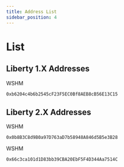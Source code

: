 ```yaml
---
title: Address List
sidebar_position: 4
---
```


# List

## Liberty 1.X Addresses

WSHM

    0xb6204c4b6b2545cF23F5EC0Bf8AEB8cB56E13C15

## Liberty 2.X Addresses

WSHM

    0x0b8B3C8d9B0a97D763aD7b58948A846d5B5e3B28

WSHM

    0x66c3ca101d1D83bb39CBA20EbF5F4D344Aa7514C
